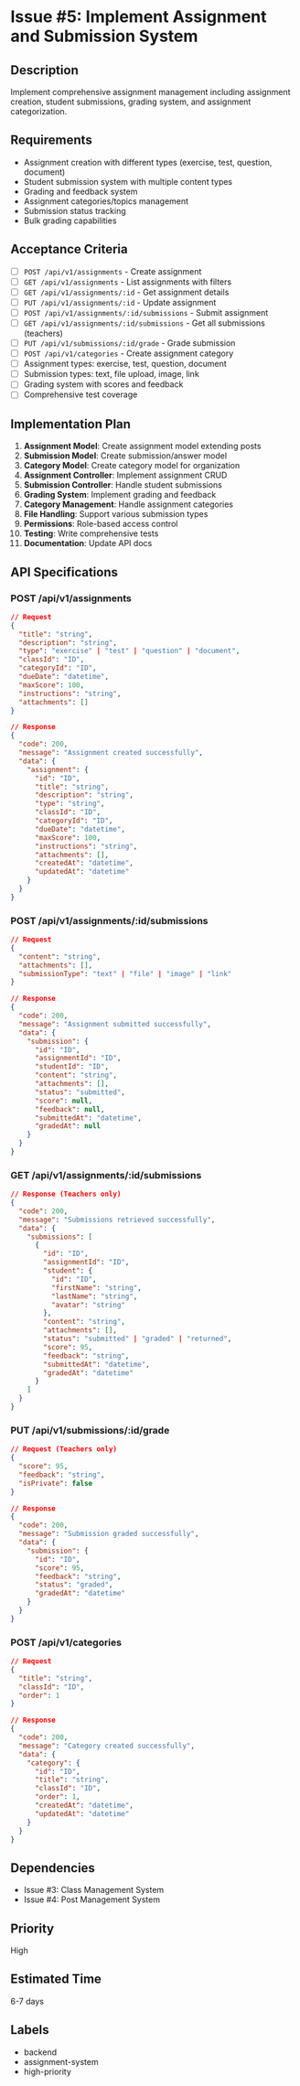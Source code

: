 # Issue #5: Implement Assignment and Submission System

## Description

Implement comprehensive assignment management including assignment creation, student submissions, grading system, and assignment categorization.

## Requirements

- Assignment creation with different types (exercise, test, question, document)
- Student submission system with multiple content types
- Grading and feedback system
- Assignment categories/topics management
- Submission status tracking
- Bulk grading capabilities

## Acceptance Criteria

- [ ] `POST /api/v1/assignments` - Create assignment
- [ ] `GET /api/v1/assignments` - List assignments with filters
- [ ] `GET /api/v1/assignments/:id` - Get assignment details
- [ ] `PUT /api/v1/assignments/:id` - Update assignment
- [ ] `POST /api/v1/assignments/:id/submissions` - Submit assignment
- [ ] `GET /api/v1/assignments/:id/submissions` - Get all submissions (teachers)
- [ ] `PUT /api/v1/submissions/:id/grade` - Grade submission
- [ ] `POST /api/v1/categories` - Create assignment category
- [ ] Assignment types: exercise, test, question, document
- [ ] Submission types: text, file upload, image, link
- [ ] Grading system with scores and feedback
- [ ] Comprehensive test coverage

## Implementation Plan

1. **Assignment Model**: Create assignment model extending posts
2. **Submission Model**: Create submission/answer model
3. **Category Model**: Create category model for organization
4. **Assignment Controller**: Implement assignment CRUD
5. **Submission Controller**: Handle student submissions
6. **Grading System**: Implement grading and feedback
7. **Category Management**: Handle assignment categories
8. **File Handling**: Support various submission types
9. **Permissions**: Role-based access control
10. **Testing**: Write comprehensive tests
11. **Documentation**: Update API docs

## API Specifications

### POST /api/v1/assignments

```json
// Request
{
  "title": "string",
  "description": "string",
  "type": "exercise" | "test" | "question" | "document",
  "classId": "ID",
  "categoryId": "ID",
  "dueDate": "datetime",
  "maxScore": 100,
  "instructions": "string",
  "attachments": []
}

// Response
{
  "code": 200,
  "message": "Assignment created successfully",
  "data": {
    "assignment": {
      "id": "ID",
      "title": "string",
      "description": "string",
      "type": "string",
      "classId": "ID",
      "categoryId": "ID",
      "dueDate": "datetime",
      "maxScore": 100,
      "instructions": "string",
      "attachments": [],
      "createdAt": "datetime",
      "updatedAt": "datetime"
    }
  }
}
```

### POST /api/v1/assignments/:id/submissions

```json
// Request
{
  "content": "string",
  "attachments": [],
  "submissionType": "text" | "file" | "image" | "link"
}

// Response
{
  "code": 200,
  "message": "Assignment submitted successfully",
  "data": {
    "submission": {
      "id": "ID",
      "assignmentId": "ID",
      "studentId": "ID",
      "content": "string",
      "attachments": [],
      "status": "submitted",
      "score": null,
      "feedback": null,
      "submittedAt": "datetime",
      "gradedAt": null
    }
  }
}
```

### GET /api/v1/assignments/:id/submissions

```json
// Response (Teachers only)
{
  "code": 200,
  "message": "Submissions retrieved successfully",
  "data": {
    "submissions": [
      {
        "id": "ID",
        "assignmentId": "ID",
        "student": {
          "id": "ID",
          "firstName": "string",
          "lastName": "string",
          "avatar": "string"
        },
        "content": "string",
        "attachments": [],
        "status": "submitted" | "graded" | "returned",
        "score": 95,
        "feedback": "string",
        "submittedAt": "datetime",
        "gradedAt": "datetime"
      }
    ]
  }
}
```

### PUT /api/v1/submissions/:id/grade

```json
// Request (Teachers only)
{
  "score": 95,
  "feedback": "string",
  "isPrivate": false
}

// Response
{
  "code": 200,
  "message": "Submission graded successfully",
  "data": {
    "submission": {
      "id": "ID",
      "score": 95,
      "feedback": "string",
      "status": "graded",
      "gradedAt": "datetime"
    }
  }
}
```

### POST /api/v1/categories

```json
// Request
{
  "title": "string",
  "classId": "ID",
  "order": 1
}

// Response
{
  "code": 200,
  "message": "Category created successfully",
  "data": {
    "category": {
      "id": "ID",
      "title": "string",
      "classId": "ID",
      "order": 1,
      "createdAt": "datetime",
      "updatedAt": "datetime"
    }
  }
}
```

## Dependencies

- Issue #3: Class Management System
- Issue #4: Post Management System

## Priority

High

## Estimated Time

6-7 days

## Labels

- backend
- assignment-system
- high-priority

